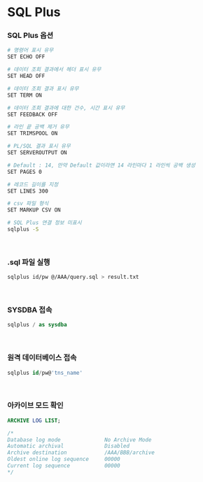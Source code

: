 SQL Plus
===

### SQL Plus 옵션
```sh
# 명령어 표시 유무
SET ECHO OFF

# 데이터 조회 결과에서 헤더 표시 유무
SET HEAD OFF

# 데이터 조회 결과 표시 유무
SET TERM ON

# 데이터 조회 결과에 대한 건수, 시간 표시 유무
SET FEEDBACK OFF

# 라인 끝 공백 제거 유무
SET TRIMSPOOL ON

# PL/SQL 결과 표시 유무
SET SERVEROUTPUT ON

# Default : 14, 만약 Default 값이라면 14 라인마다 1 라인씩 공백 생성
SET PAGES 0

# 레코드 길이를 지정
SET LINES 300

# csv 파일 형식
SET MARKUP CSV ON

# SQL Plus 연결 정보 미표시
sqlplus -S
```

<br>

### .sql 파일 실행
```sh
sqlplus id/pw @/AAA/query.sql > result.txt
```

<br>

### SYSDBA 접속
```sql
sqlplus / as sysdba
```

<br>

### 원격 데이터베이스 접속
```sql
sqlplus id/pw@'tns_name'
```

<br>

### 아카이브 모드 확인
```sql
ARCHIVE LOG LIST;

/*
Database log mode              No Archive Mode
Automatic archival             Disabled
Archive destination            /AAA/BBB/archive
Oldest online log sequence     00000
Current log sequence           00000
*/
```

<br>


